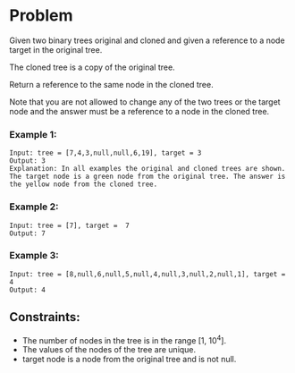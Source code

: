 # Problem

Given two binary trees original and cloned and given a reference to a node target in the original tree.

The cloned tree is a copy of the original tree.

Return a reference to the same node in the cloned tree.

Note that you are not allowed to change any of the two trees or the target node and the answer must be a reference to a node in the cloned tree.

### Example 1:

```
Input: tree = [7,4,3,null,null,6,19], target = 3
Output: 3
Explanation: In all examples the original and cloned trees are shown. The target node is a green node from the original tree. The answer is the yellow node from the cloned tree.
```

### Example 2:

```
Input: tree = [7], target =  7
Output: 7
```

### Example 3:

```
Input: tree = [8,null,6,null,5,null,4,null,3,null,2,null,1], target = 4
Output: 4
```

## Constraints:

- The number of nodes in the tree is in the range [1, 10<sup>4</sup>].
- The values of the nodes of the tree are unique.
- target node is a node from the original tree and is not null.
